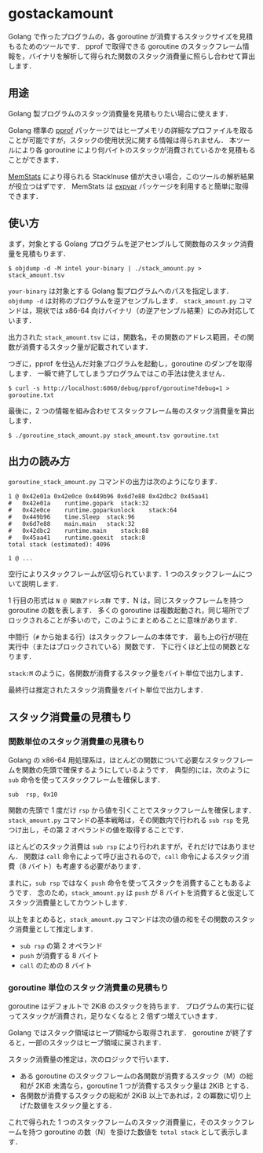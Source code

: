 # gostackamount

Golang で作ったプログラムの，各 goroutine が消費するスタックサイズを見積もるためのツールです．
pprof で取得できる goroutine のスタックフレーム情報を，バイナリを解析して得られた関数のスタック消費量に照らし合わせて算出します．

## 用途

Golang 製プログラムのスタック消費量を見積もりたい場合に使えます．

Golang 標準の [pprof](https://golang.org/pkg/net/http/pprof/) パッケージではヒープメモリの詳細なプロファイルを取ることが可能ですが，スタックの使用状況に関する情報は得られません．
本ツールにより各 goroutine により何バイトのスタックが消費されているかを見積もることができます．

[MemStats](https://golang.org/pkg/runtime/#MemStats) により得られる StackInuse 値が大きい場合，このツールの解析結果が役立つはずです．
MemStats は [expvar](https://golang.org/pkg/expvar/) パッケージを利用すると簡単に取得できます．

## 使い方

まず，対象とする Golang プログラムを逆アセンブルして関数毎のスタック消費量を見積もります．

    $ objdump -d -M intel your-binary | ./stack_amount.py > stack_amount.tsv

`your-binary` は対象とする Golang 製プログラムへのパスを指定します．`objdump -d` は対称のプログラムを逆アセンブルします．
`stack_amount.py` コマンドは，現状では x86-64 向けバイナリ（の逆アセンブル結果）にのみ対応しています．

出力された `stack_amount.tsv` には，関数名，その関数のアドレス範囲，その関数が消費するスタック量が記載されています．

つぎに，pprof を仕込んだ対象プログラムを起動し，goroutine のダンプを取得します．
一瞬で終了してしまうプログラムではこの手法は使えません．

    $ curl -s http://localhost:6060/debug/pprof/goroutine?debug=1 > goroutine.txt

最後に，2 つの情報を組み合わせてスタックフレーム毎のスタック消費量を算出します．

    $ ./goroutine_stack_amount.py stack_amount.tsv goroutine.txt

## 出力の読み方

`goroutine_stack_amount.py` コマンドの出力は次のようになります．

    1 @ 0x42e01a 0x42e0ce 0x449b96 0x6d7e88 0x42dbc2 0x45aa41
    #	0x42e01a	runtime.gopark	stack:32
    #	0x42e0ce	runtime.goparkunlock	stack:64
    #	0x449b96	time.Sleep	stack:96
    #	0x6d7e88	main.main	stack:32
    #	0x42dbc2	runtime.main	stack:88
    #	0x45aa41	runtime.goexit	stack:8
    total stack (estimated): 4096

    1 @ ...

空行によりスタックフレームが区切られています．1 つのスタックフレームについて説明します．

1 行目の形式は `N @ 関数アドレス群` です．N は，同じスタックフレームを持つ goroutine の数を表します．
多くの goroutine は複数起動され，同じ場所でブロックされることが多いので，このようにまとめることに意味があります．

中間行（`#` から始まる行）はスタックフレームの本体です．
最も上の行が現在実行中（またはブロックされている）関数です．
下に行くほど上位の関数となります．

`stack:M` のように，各関数が消費するスタック量をバイト単位で出力します．

最終行は推定されたスタック消費量をバイト単位で出力します．

## スタック消費量の見積もり

### 関数単位のスタック消費量の見積もり

Golang の x86-64 用処理系は，ほとんどの関数について必要なスタックフレームを関数の先頭で確保するようにしているようです．
典型的には，次のように `sub` 命令を使ってスタックフレームを確保します．

    sub  rsp, 0x10

関数の先頭で 1 度だけ `rsp` から値を引くことでスタックフレームを確保します．
`stack_amount.py` コマンドの基本戦略は，その関数内で行われる `sub rsp` を見つけ出し，その第 2 オペランドの値を取得することです．

ほとんどのスタック消費は `sub rsp` により行われますが，それだけではありません．
関数は `call` 命令によって呼び出されるので，`call` 命令によるスタック消費（8 バイト）も考慮する必要があります．

まれに，`sub rsp` ではなく `push` 命令を使ってスタックを消費することもあるようです．
念のため，`stack_amount.py` は `push` が 8 バイトを消費すると仮定してスタック消費量としてカウントします．

以上をまとめると，`stack_amount.py` コマンドは次の値の和をその関数のスタック消費量として推定します．

- `sub rsp` の第 2 オペランド
- `push` が消費する 8 バイト
- `call` のための 8 バイト

### goroutine 単位のスタック消費量の見積もり

goroutine はデフォルトで 2KiB のスタックを持ちます．
プログラムの実行に従ってスタックが消費され，足りなくなると 2 倍ずつ増えていきます．

Golang ではスタック領域はヒープ領域から取得されます．
goroutine が終了すると，一部のスタックはヒープ領域に戻されます．

スタック消費量の推定は，次のロジックで行います．
- ある goroutine のスタックフレームの各関数が消費するスタック（M）の総和が 2KiB 未満なら，goroutine 1 つが消費するスタック量は 2KiB とする．
- 各関数が消費するスタックの総和が 2KiB 以上であれば，2 の冪数に切り上げた数値をスタック量とする．

これで得られた 1 つのスタックフレームのスタック消費量に，そのスタックフレームを持つ goroutine の数（N）を掛けた数値を `total stack` として表示します．
